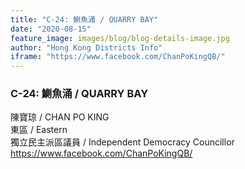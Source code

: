 ```yaml
---
title: "C-24: 鰂魚涌 / QUARRY BAY"
date: "2020-08-15"
feature_image: images/blog/blog-details-image.jpg
author: "Hong Kong Districts Info"
iframe: "https://www.facebook.com/ChanPoKingQB/"
---
```


### C-24: 鰂魚涌 / QUARRY BAY  
陳寶琼 / CHAN PO KING  
東區 / Eastern  
獨立民主派區議員 / Independent Democracy Councillor  
https://www.facebook.com/ChanPoKingQB/
